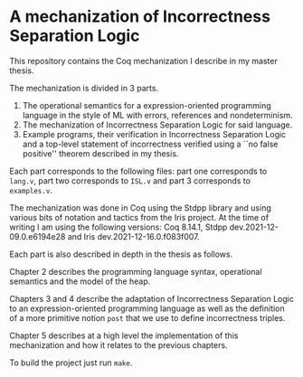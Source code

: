 A mechanization of Incorrectness Separation Logic
=================================================

This repository contains the Coq mechanization I describe in my master thesis.

The mechanization is divided in 3 parts.

1. The operational semantics for a expression-oriented programming language in the style of ML
   with errors, references and nondeterminism.
2. The mechanization of Incorrectness Separation Logic for said language.
3. Example programs, their verification in Incorrectness Separation Logic and a top-level
   statement of incorrectness verified using a ``no false positive'' theorem described
   in my thesis.

Each part corresponds to the following files: part one corresponds to `lang.v`, part two
corresponds to `ISL.v` and part 3 corresponds to `examples.v`.

The mechanization was done in Coq using the Stdpp library and using various bits
of notation and tactics from the Iris project. At the time of writing I am using
the following versions: Coq 8.14.1, Stdpp dev.2021-12-09.0.e6194e28 and
Iris dev.2021-12-16.0.f083f007.

Each part is also described in depth in the thesis as follows.

Chapter 2 describes the programming language syntax, operational semantics
and the model of the heap.

Chapters 3 and 4 describe the adaptation of Incorrectness Separation Logic
to an expression-oriented programming language as well as the definition
of a more primitive notion `post` that we use to define incorrectness triples.

Chapter 5 describes at a high level the implementation of this mechanization
and how it relates to the previous chapters.

To build the project just run `make`.
